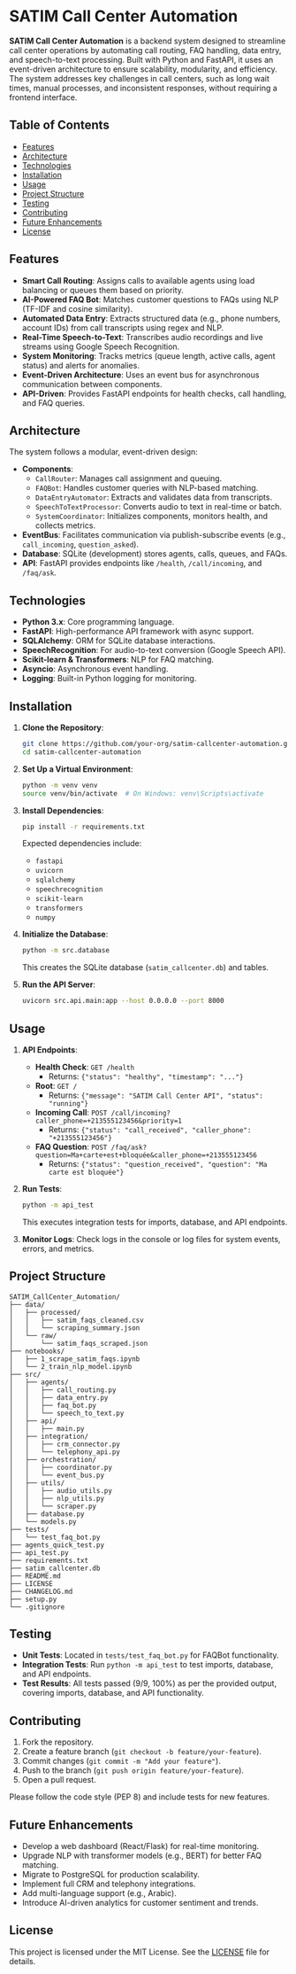 # SATIM Call Center Automation

**SATIM Call Center Automation** is a backend system designed to streamline call center operations by automating call routing, FAQ handling, data entry, and speech-to-text processing. Built with Python and FastAPI, it uses an event-driven architecture to ensure scalability, modularity, and efficiency. The system addresses key challenges in call centers, such as long wait times, manual processes, and inconsistent responses, without requiring a frontend interface.

## Table of Contents
- [Features](#features)
- [Architecture](#architecture)
- [Technologies](#technologies)
- [Installation](#installation)
- [Usage](#usage)
- [Project Structure](#project-structure)
- [Testing](#testing)
- [Contributing](#contributing)
- [Future Enhancements](#future-enhancements)
- [License](#license)

## Features
- **Smart Call Routing**: Assigns calls to available agents using load balancing or queues them based on priority.
- **AI-Powered FAQ Bot**: Matches customer questions to FAQs using NLP (TF-IDF and cosine similarity).
- **Automated Data Entry**: Extracts structured data (e.g., phone numbers, account IDs) from call transcripts using regex and NLP.
- **Real-Time Speech-to-Text**: Transcribes audio recordings and live streams using Google Speech Recognition.
- **System Monitoring**: Tracks metrics (queue length, active calls, agent status) and alerts for anomalies.
- **Event-Driven Architecture**: Uses an event bus for asynchronous communication between components.
- **API-Driven**: Provides FastAPI endpoints for health checks, call handling, and FAQ queries.

## Architecture
The system follows a modular, event-driven design:
- **Components**:
  - `CallRouter`: Manages call assignment and queuing.
  - `FAQBot`: Handles customer queries with NLP-based matching.
  - `DataEntryAutomator`: Extracts and validates data from transcripts.
  - `SpeechToTextProcessor`: Converts audio to text in real-time or batch.
  - `SystemCoordinator`: Initializes components, monitors health, and collects metrics.
- **EventBus**: Facilitates communication via publish-subscribe events (e.g., `call_incoming`, `question_asked`).
- **Database**: SQLite (development) stores agents, calls, queues, and FAQs.
- **API**: FastAPI provides endpoints like `/health`, `/call/incoming`, and `/faq/ask`.

## Technologies
- **Python 3.x**: Core programming language.
- **FastAPI**: High-performance API framework with async support.
- **SQLAlchemy**: ORM for SQLite database interactions.
- **SpeechRecognition**: For audio-to-text conversion (Google Speech API).
- **Scikit-learn & Transformers**: NLP for FAQ matching.
- **Asyncio**: Asynchronous event handling.
- **Logging**: Built-in Python logging for monitoring.

## Installation
1. **Clone the Repository**:
   ```bash
   git clone https://github.com/your-org/satim-callcenter-automation.git
   cd satim-callcenter-automation
   ```

2. **Set Up a Virtual Environment**:
   ```bash
   python -m venv venv
   source venv/bin/activate  # On Windows: venv\Scripts\activate
   ```

3. **Install Dependencies**:
   ```bash
   pip install -r requirements.txt
   ```
   Expected dependencies include:
   - `fastapi`
   - `uvicorn`
   - `sqlalchemy`
   - `speechrecognition`
   - `scikit-learn`
   - `transformers`
   - `numpy`

4. **Initialize the Database**:
   ```bash
   python -m src.database
   ```
   This creates the SQLite database (`satim_callcenter.db`) and tables.

5. **Run the API Server**:
   ```bash
   uvicorn src.api.main:app --host 0.0.0.0 --port 8000
   ```

## Usage
1. **API Endpoints**:
   - **Health Check**: `GET /health`
     - Returns: `{"status": "healthy", "timestamp": "..."}`
   - **Root**: `GET /`
     - Returns: `{"message": "SATIM Call Center API", "status": "running"}`
   - **Incoming Call**: `POST /call/incoming?caller_phone=+213555123456&priority=1`
     - Returns: `{"status": "call_received", "caller_phone": "+213555123456"}`
   - **FAQ Question**: `POST /faq/ask?question=Ma+carte+est+bloquée&caller_phone=+213555123456`
     - Returns: `{"status": "question_received", "question": "Ma carte est bloquée"}`

2. **Run Tests**:
   ```bash
   python -m api_test
   ```
   This executes integration tests for imports, database, and API endpoints.

3. **Monitor Logs**:
   Check logs in the console or log files for system events, errors, and metrics.

## Project Structure
```
SATIM_CallCenter_Automation/
├── data/
│   ├── processed/
│   │   ├── satim_faqs_cleaned.csv
│   │   └── scraping_summary.json
│   └── raw/
│       └── satim_faqs_scraped.json
├── notebooks/
│   ├── 1_scrape_satim_faqs.ipynb
│   └── 2_train_nlp_model.ipynb
├── src/
│   ├── agents/
│   │   ├── call_routing.py
│   │   ├── data_entry.py
│   │   ├── faq_bot.py
│   │   └── speech_to_text.py
│   ├── api/
│   │   ├── main.py
│   ├── integration/
│   │   ├── crm_connector.py
│   │   └── telephony_api.py
│   ├── orchestration/
│   │   ├── coordinator.py
│   │   └── event_bus.py
│   ├── utils/
│   │   ├── audio_utils.py
│   │   ├── nlp_utils.py
│   │   └── scraper.py
│   ├── database.py
│   └── models.py
├── tests/
│   └── test_faq_bot.py
├── agents_quick_test.py
├── api_test.py
├── requirements.txt
├── satim_callcenter.db
├── README.md
├── LICENSE
├── CHANGELOG.md
├── setup.py
└── .gitignore
```

## Testing
- **Unit Tests**: Located in `tests/test_faq_bot.py` for FAQBot functionality.
- **Integration Tests**: Run `python -m api_test` to test imports, database, and API endpoints.
- **Test Results**: All tests passed (9/9, 100%) as per the provided output, covering imports, database, and API functionality.

## Contributing
1. Fork the repository.
2. Create a feature branch (`git checkout -b feature/your-feature`).
3. Commit changes (`git commit -m "Add your feature"`).
4. Push to the branch (`git push origin feature/your-feature`).
5. Open a pull request.

Please follow the code style (PEP 8) and include tests for new features.

## Future Enhancements
- Develop a web dashboard (React/Flask) for real-time monitoring.
- Upgrade NLP with transformer models (e.g., BERT) for better FAQ matching.
- Migrate to PostgreSQL for production scalability.
- Implement full CRM and telephony integrations.
- Add multi-language support (e.g., Arabic).
- Introduce AI-driven analytics for customer sentiment and trends.

## License
This project is licensed under the MIT License. See the [LICENSE](LICENSE) file for details.

